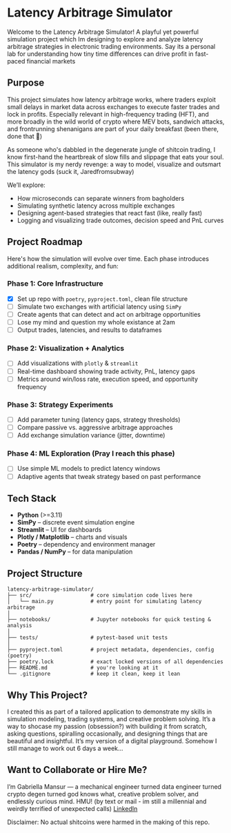 # Latency Arbitrage Simulator

Welcome to the Latency Arbitrage Simulator! A playful yet powerful simulation project which Im designing to explore and analyze latency arbitrage strategies in electronic trading environments. Say its a personal lab for understanding how tiny time differences can drive profit in fast-paced financial markets

## Purpose
This project simulates how latency arbitrage works, where traders exploit small delays in market data across exchanges to execute faster trades and lock in profits. Especially relevant in high-frequency trading (HFT), and more broadly in the wild world of crypto where MEV bots, sandwich attacks, and frontrunning shenanigans are part of your daily breakfast (been there, done that 🤡)

As someone who's dabbled in the degenerate jungle of shitcoin trading, I know first-hand the heartbreak of slow fills and slippage that eats your soul. This simulator is my nerdy revenge: a way to model, visualize and outsmart the latency gods (suck it, Jaredfromsubway)

We’ll explore:

- How microseconds can separate winners from bagholders
- Simulating synthetic latency across multiple exchanges
- Designing agent-based strategies that react fast (like, really fast)
- Logging and visualizing trade outcomes, decision speed and PnL curves

## Project Roadmap
Here's how the simulation will evolve over time. Each phase introduces additional realism, complexity, and fun:

### Phase 1: Core Infrastructure
- [x] Set up repo with `poetry`, `pyproject.toml`, clean file structure
- [ ] Simulate two exchanges with artificial latency using `SimPy`
- [ ] Create agents that can detect and act on arbitrage opportunities
- [ ] Lose my mind and question my whole existance at 2am
- [ ] Output trades, latencies, and results to dataframes

### Phase 2: Visualization + Analytics
- [ ] Add visualizations with `plotly` & `streamlit`
- [ ] Real-time dashboard showing trade activity, PnL, latency gaps
- [ ] Metrics around win/loss rate, execution speed, and opportunity frequency

### Phase 3: Strategy Experiments
- [ ] Add parameter tuning (latency gaps, strategy thresholds)
- [ ] Compare passive vs. aggressive arbitrage approaches
- [ ] Add exchange simulation variance (jitter, downtime)

### Phase 4: ML Exploration (Pray I reach this phase)
- [ ] Use simple ML models to predict latency windows
- [ ] Adaptive agents that tweak strategy based on past performance

## Tech Stack
- **Python** (>=3.11)
- **SimPy** – discrete event simulation engine
- **Streamlit** – UI for dashboards
- **Plotly / Matplotlib** – charts and visuals
- **Poetry** – dependency and environment manager
- **Pandas / NumPy** – for data manipulation

## Project Structure
```
latency-arbitrage-simulator/
├── src/                   # core simulation code lives here
│   └── main.py            # entry point for simulating latency arbitrage
│
├── notebooks/             # Jupyter notebooks for quick testing & analysis
│
├── tests/                 # pytest-based unit tests
│
├── pyproject.toml         # project metadata, dependencies, config (poetry)
├── poetry.lock            # exact locked versions of all dependencies
├── README.md              # you're looking at it 
└── .gitignore             # keep it clean, keep it lean

```

##  Why This Project?
I created this as part of a tailored application to demonstrate my skills in simulation modeling, trading systems, and creative problem solving. It’s a way to shocase my passion (obsession?) with building it from scratch, asking questions, spiralling occasionally, and designing things that are beautiful and insightful. It’s my version of a digital playground. Somehow I still manage to work out 6 days a week...

##  Want to Collaborate or Hire Me?
I’m Gabriella Mansur — a mechanical engineer turned data engineer turned crypto degen turned god knows what, creative problem solver, and endlessly curious mind. HMU! (by text or mail - im still a millennial and weirdly terrified of unexpected calls) [LinkedIn](https://linkedin.com/in/gabriellamansur)

Disclaimer: No actual shitcoins were harmed in the making of this repo.